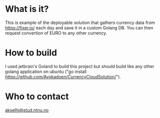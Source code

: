 # What is it?
This is example of the deployable solution that gathers currency data from https://fixer.io/ each day and save it in a custom Golang DB. You can then request convertion of EURO to any other currency. 

# How to build
I used jetbrain's Goland to build this project but should build like any other golang application on ubuntu 
("go install https://github.com/Avokadoen/CurrencyCloudSolution/"). 

# Who to contact
akselhj@stud.ntnu.no
